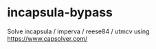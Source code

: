 # incapsula-bypass
Solve incapsula / imperva / reese84 / utmcv using https://www.capsolver.com/
                                                                